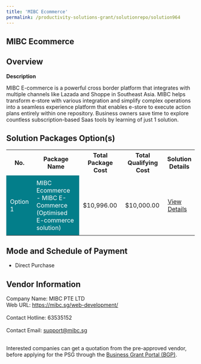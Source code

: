 ```yaml
---
title: 'MIBC Ecommerce'
permalink: /productivity-solutions-grant/solutionrepo/solution964
---
```


## MIBC Ecommerce

## Overview

**Description**

MIBC E-commerce is a powerful cross border platform that integrates with multiple channels like Lazada and Shoppe in Southeast Asia. MIBC helps transform e-store with various integration and simplify complex operations into a seamless experience platform that enables e-store to execute action plans entirely within one repository.
Business owners save time to explore countless subscription-based Saas tools by learning of just 1 solution.

## Solution Packages Option(s)

<table>
<tr>
<th><b>No.</b></th>
<th><b>Package Name</b></th>
<th><b>Total Package Cost</b></th>
<th><b>Total Qualifying Cost</b></th>
<th><b>Solution Details</b></th>
</tr>
<tr>
<td style='padding: 10px; background-color: #037E8A; color: #FFFFFF;'>Option 1</td>
<td style='padding: 10px; background-color: #037E8A; color: #FFFFFF;'>MIBC Ecommerce - MIBC E-Commerce (Optimised E-commerce solution)</td>
<td style='padding: 10px;'>$10,996.00</td>
<td style='padding: 10px;'>$10,000.00</td>
<td style='padding: 10px;'><a href='/images/psg/MIBC_20210224_Desensitised_Annex_3.pdf' target='_blank'>View Details</a></td>
</tr>
</table>

## Mode and Schedule of Payment

 - Direct Purchase

## Vendor Information

 Company Name: MIBC PTE LTD<br>Web URL: https://mibc.sg/web-development/ <br><br>Contact Hotline: 63535152 <br><br>Contact Email: support@mibc.sg <br><br>

Interested companies can get a quotation from the pre-approved vendor, before applying for the PSG through the <a href='https://www.businessgrants.gov.sg/' target='_blank' rel='noopener'>Business Grant Portal (BGP)</a>.

<script src="/jquery/resize-tables.js"></script>
